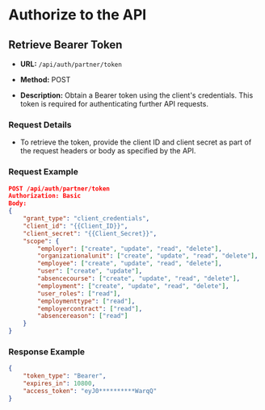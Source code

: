 # Authorize to the API

## Retrieve Bearer Token

- **URL:** `/api/auth/partner/token`
  
- **Method:** POST
  
- **Description:** Obtain a Bearer token using the client's credentials. This token is required for authenticating further API requests.
  

### Request Details

- To retrieve the token, provide the client ID and client secret as part of the request headers or body as specified by the API.
  

### Request Example

``` json
POST /api/auth/partner/token
Authorization: Basic
Body:
{
    "grant_type": "client_credentials",
    "client_id": "{{Client_ID}}",
    "client_secret": "{{Client_Secret}}",
    "scope": {
        "employer": ["create", "update", "read", "delete"],
        "organizationalunit": ["create", "update", "read", "delete"],
        "employee": ["create", "update", "read", "delete"],
        "user": ["create", "update"],
        "absencecourse": ["create", "update", "read", "delete"],
        "employment": ["create", "update", "read", "delete"],
        "user_roles": ["read"],
        "employmenttype": ["read"],
        "employercontract": ["read"],
        "absencereason": ["read"]
    }
}

```

### Response Example

``` json
{
    "token_type": "Bearer",
    "expires_in": 10800,
    "access_token": "eyJ0**********WarqQ"
}

```